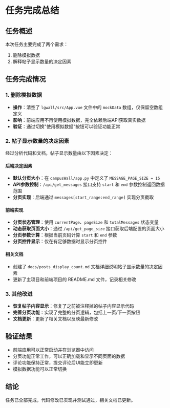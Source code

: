 # 任务完成总结

## 任务概述
本次任务主要完成了两个需求：
1. 删除模拟数据
2. 解释帖子显示数量的决定因素

## 任务完成情况

### 1. 删除模拟数据
- **操作**：清空了 `lgwall/src/App.vue` 文件中的 `mockData` 数组，仅保留空数组定义
- **影响**：前端应用不再使用模拟数据，完全依赖后端API获取真实数据
- **验证**：通过切换"使用模拟数据"按钮可以验证功能正常

### 2. 帖子显示数量的决定因素
经过分析代码和文档，帖子显示数量由以下因素决定：

#### 后端决定因素
- **默认分页大小**：在 `campusWall/app.py` 中定义了 `MESSAGE_PAGE_SIZE = 15`
- **API参数控制**：`/api/get_messages` 接口支持 `start` 和 `end` 参数控制返回数据范围
- **分页实现**：后端通过 `messages[start_range:end_range]` 实现分页截取

#### 前端实现
- **分页状态管理**：使用 `currentPage`、`pageSize` 和 `totalMessages` 状态变量
- **动态获取页面大小**：通过 `/api/get_page_size` 接口获取后端配置的页面大小
- **分页参数计算**：根据当前页码计算 `start` 和 `end` 参数
- **分页控件显示**：仅在有足够数据时显示分页控件

#### 相关文档
- 创建了 `docs/posts_display_count.md` 文档详细说明帖子显示数量的决定因素
- 更新了主项目和前端项目的 README.md 文件，记录相关修改

### 3. 其他改进
- **恢复帖子内容显示**：修复了之前被注释掉的帖子内容显示代码
- **完善分页功能**：实现了完整的分页逻辑，包括上一页/下一页按钮
- **文档更新**：更新了相关文档以反映最新修改

## 验证结果
- 前端应用可以正常启动并在浏览器中访问
- 分页功能正常工作，可以正确加载和显示不同页面的数据
- 评论功能保持正常，提交评论后UI能立即更新
- 模拟数据功能可以正常切换

## 结论
任务已全部完成，代码修改已实现并测试通过，相关文档已更新。